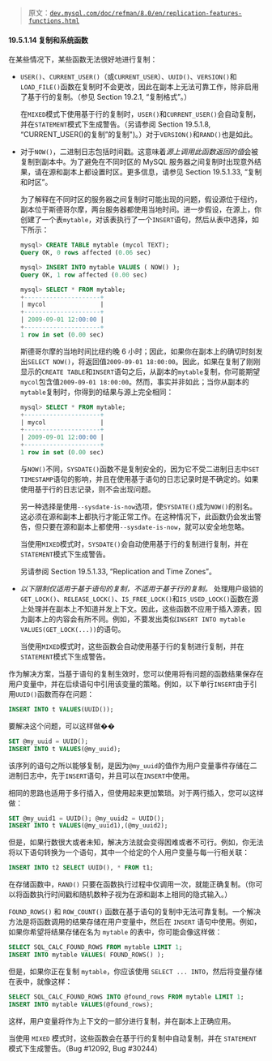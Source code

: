 > 原文：[`dev.mysql.com/doc/refman/8.0/en/replication-features-functions.html`](https://dev.mysql.com/doc/refman/8.0/en/replication-features-functions.html)

#### 19.5.1.14 复制和系统函数

在某些情况下，某些函数无法很好地进行复制：

+   `USER()`、`CURRENT_USER()`（或`CURRENT_USER`）、`UUID()`、`VERSION()`和`LOAD_FILE()`函数在复制时不会更改，因此在副本上无法可靠工作，除非启用了基于行的复制。（参见 Section 19.2.1, “复制格式”。）

    在`MIXED`模式下使用基于行的复制时，`USER()`和`CURRENT_USER()`会自动复制，并在`STATEMENT`模式下生成警告。（另请参阅 Section 19.5.1.8, “CURRENT_USER()的复制”的复制")。）对于`VERSION()`和`RAND()`也是如此。

+   对于`NOW()`，二进制日志包括时间戳。这意味着*源上调用此函数返回的值*会被复制到副本中。为了避免在不同时区的 MySQL 服务器之间复制时出现意外结果，请在源和副本上都设置时区。更多信息，请参见 Section 19.5.1.33, “复制和时区”。

    为了解释在不同时区的服务器之间复制时可能出现的问题，假设源位于纽约，副本位于斯德哥尔摩，两台服务器都使用当地时间。进一步假设，在源上，你创建了一个表`mytable`，对该表执行了一个`INSERT`语句，然后从表中选择，如下所示：

    ```sql
    mysql> CREATE TABLE mytable (mycol TEXT);
    Query OK, 0 rows affected (0.06 sec)

    mysql> INSERT INTO mytable VALUES ( NOW() );
    Query OK, 1 row affected (0.00 sec)

    mysql> SELECT * FROM mytable;
    +---------------------+
    | mycol               |
    +---------------------+
    | 2009-09-01 12:00:00 |
    +---------------------+
    1 row in set (0.00 sec)
    ```

    斯德哥尔摩的当地时间比纽约晚 6 小时；因此，如果你在副本上的确切时刻发出`SELECT NOW()`，将返回值`2009-09-01 18:00:00`。因此，如果在复制了刚刚显示的`CREATE TABLE`和`INSERT`语句之后，从副本的`mytable`复制，你可能期望`mycol`包含值`2009-09-01 18:00:00`。然而，事实并非如此；当你从副本的`mytable`复制时，你得到的结果与源上完全相同：

    ```sql
    mysql> SELECT * FROM mytable;
    +---------------------+
    | mycol               |
    +---------------------+
    | 2009-09-01 12:00:00 |
    +---------------------+
    1 row in set (0.00 sec)
    ```

    与`NOW()`不同，`SYSDATE()`函数不是复制安全的，因为它不受二进制日志中`SET TIMESTAMP`语句的影响，并且在使用基于语句的日志记录时是不确定的。如果使用基于行的日志记录，则不会出现问题。

    另一种选择是使用`--sysdate-is-now`选项，使`SYSDATE()`成为`NOW()`的别名。这必须在源和副本上都执行才能正常工作。在这种情况下，此函数仍会发出警告，但只要在源和副本上都使用`--sysdate-is-now`，就可以安全地忽略。

    当使用`MIXED`模式时，`SYSDATE()`会自动使用基于行的复制进行复制，并在`STATEMENT`模式下生成警告。

    另请参阅 Section 19.5.1.33, “Replication and Time Zones”。

+   *以下限制仅适用于基于语句的复制，不适用于基于行的复制。* 处理用户级锁的`GET_LOCK()`、`RELEASE_LOCK()`、`IS_FREE_LOCK()`和`IS_USED_LOCK()`函数在源上处理并在副本上不知道并发上下文。因此，这些函数不应用于插入源表，因为副本上的内容会有所不同。例如，不要发出类似`INSERT INTO mytable VALUES(GET_LOCK(...))`的语句。

    当使用`MIXED`模式时，这些函数会自动使用基于行的复制进行复制，并在`STATEMENT`模式下生成警告。

作为解决方案，当基于语句的复制生效时，您可以使用将有问题的函数结果保存在用户变量中，并在后续语句中引用该变量的策略。例如，以下单行`INSERT`由于引用`UUID()`函数而存在问题：

```sql
INSERT INTO t VALUES(UUID());
```

要解决这个问题，可以这样做��

```sql
SET @my_uuid = UUID();
INSERT INTO t VALUES(@my_uuid);
```

该序列的语句之所以能够复制，是因为`@my_uuid`的值作为用户变量事件存储在二进制日志中，先于`INSERT`语句，并且可以在`INSERT`中使用。

相同的思路也适用于多行插入，但使用起来更加繁琐。对于两行插入，您可以这样做：

```sql
SET @my_uuid1 = UUID(); @my_uuid2 = UUID();
INSERT INTO t VALUES(@my_uuid1),(@my_uuid2);
```

但是，如果行数很大或者未知，解决方法就会变得困难或者不可行。例如，你无法将以下语句转换为一个语句，其中一个给定的个人用户变量与每一行相关联：

```sql
INSERT INTO t2 SELECT UUID(), * FROM t1;
```

在存储函数中，`RAND()` 只要在函数执行过程中仅调用一次，就能正确复制。（你可以将函数执行时间戳和随机数种子视为在源和副本上相同的隐式输入。）

`FOUND_ROWS()` 和 `ROW_COUNT()` 函数在基于语句的复制中无法可靠复制。一个解决方法是将函数调用的结果存储在用户变量中，然后在 `INSERT` 语句中使用。例如，如果你希望将结果存储在名为 `mytable` 的表中，你可能会像这样做：

```sql
SELECT SQL_CALC_FOUND_ROWS FROM mytable LIMIT 1;
INSERT INTO mytable VALUES( FOUND_ROWS() );
```

但是，如果你正在复制 `mytable`，你应该使用 `SELECT ... INTO`，然后将变量存储在表中，就像这样：

```sql
SELECT SQL_CALC_FOUND_ROWS INTO @found_rows FROM mytable LIMIT 1;
INSERT INTO mytable VALUES(@found_rows);
```

这样，用户变量将作为上下文的一部分进行复制，并在副本上正确应用。

当使用 `MIXED` 模式时，这些函数会在基于行的复制中自动复制，并在 `STATEMENT` 模式下生成警告。（Bug #12092, Bug #30244）
